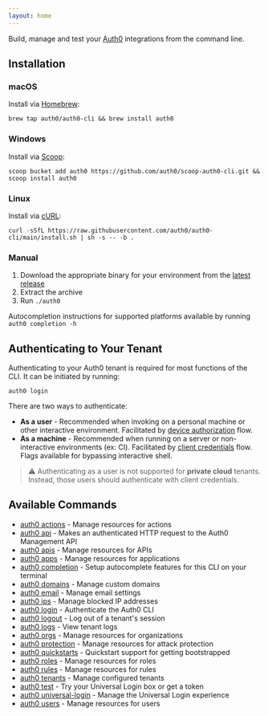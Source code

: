 ```yaml
---
layout: home
---
```


Build, manage and test your [Auth0](https://auth0.com/) integrations from the command line.

## Installation

### macOS

Install via [Homebrew](https://brew.sh/):

```
brew tap auth0/auth0-cli && brew install auth0
```

### Windows

Install via [Scoop](https://scoop.sh/):

```
scoop bucket add auth0 https://github.com/auth0/scoop-auth0-cli.git && scoop install auth0
```

### Linux

Install via [cURL](https://curl.se/):

```
curl -sSfL https://raw.githubusercontent.com/auth0/auth0-cli/main/install.sh | sh -s -- -b .
```

### Manual

1. Download the appropriate binary for your environment from the [latest release](https://github.com/auth0/auth0-cli/releases/latest/)
2. Extract the archive
3. Run `./auth0`

Autocompletion instructions for supported platforms available by running `auth0 completion -h`

## Authenticating to Your Tenant

Authenticating to your Auth0 tenant is required for most functions of the CLI. It can be initiated by running:

```
auth0 login
```

There are two ways to authenticate:

- **As a user** - Recommended when invoking on a personal machine or other interactive environment. Facilitated by [device authorization](https://auth0.com/docs/get-started/authentication-and-authorization-flow/device-authorization-flow) flow.
- **As a machine** - Recommended when running on a server or non-interactive environments (ex: CI). Facilitated by [client credentials](https://auth0.com/docs/get-started/authentication-and-authorization-flow/client-credentials-flow) flow. Flags available for bypassing interactive shell.

> ⚠️ Authenticating as a user is not supported for **private cloud** tenants. Instead, those users should authenticate with client credentials.

## Available Commands

- [auth0 actions](auth0_actions.md) - Manage resources for actions
- [auth0 api](auth0_api.md) - Makes an authenticated HTTP request to the Auth0 Management API
- [auth0 apis](auth0_apis.md) - Manage resources for APIs
- [auth0 apps](auth0_apps.md) - Manage resources for applications
- [auth0 completion](auth0_completion.md) - Setup autocomplete features for this CLI on your terminal
- [auth0 domains](auth0_domains.md) - Manage custom domains
- [auth0 email](auth0_email.md) - Manage email settings
- [auth0 ips](auth0_ips.md) - Manage blocked IP addresses
- [auth0 login](auth0_login.md) - Authenticate the Auth0 CLI
- [auth0 logout](auth0_logout.md) - Log out of a tenant's session
- [auth0 logs](auth0_logs.md) - View tenant logs
- [auth0 orgs](auth0_orgs.md) - Manage resources for organizations
- [auth0 protection](auth0_protection.md) - Manage resources for attack protection
- [auth0 quickstarts](auth0_quickstarts.md) - Quickstart support for getting bootstrapped
- [auth0 roles](auth0_roles.md) - Manage resources for roles
- [auth0 rules](auth0_rules.md) - Manage resources for rules
- [auth0 tenants](auth0_tenants.md) - Manage configured tenants
- [auth0 test](auth0_test.md) - Try your Universal Login box or get a token
- [auth0 universal-login](auth0_universal-login.md) - Manage the Universal Login experience
- [auth0 users](auth0_users.md) - Manage resources for users

